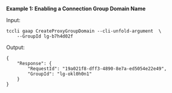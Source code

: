 **Example 1: Enabling a Connection Group Domain Name**



Input: 

```
tccli gaap CreateProxyGroupDomain --cli-unfold-argument  \
    --GroupId lg-b7h4d02f
```

Output: 
```
{
    "Response": {
        "RequestId": "19a021f8-dff3-4890-8e7a-ed5054e22e49",
        "GroupId": "lg-okl0h0n1"
    }
}
```

